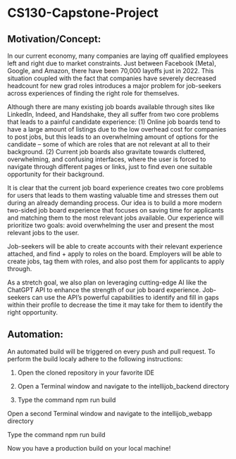 # CS130-Capstone-Project

## Motivation/Concept:

In our current economy, many companies are laying off qualified employees left and right due to market constraints. Just between Facebook (Meta), Google, and Amazon, there have been 70,000 layoffs just in 2022. This situation coupled with the fact that companies have severely decreased headcount for new grad roles introduces a major problem for job-seekers across experiences of finding the right role for themselves. 

Although there are many existing job boards available through sites like LinkedIn, Indeed, and Handshake, they all suffer from two core problems that leads to a painful candidate experience: 
(1) Online job boards tend to have a large amount of listings due to the low overhead cost for companies to post jobs, but this leads to an overwhelming amount of options for the candidate – some of which are roles that are not relevant at all to their background.
(2) Current job boards also gravitate towards cluttered, overwhelming, and confusing interfaces, where the user is forced to navigate through different pages or links, just to find even one suitable opportunity for their background.

It is clear that the current job board experience creates two core problems for users that leads to them wasting valuable time and stresses them out during an already demanding process. Our idea is to build a more modern two-sided job board experience that focuses on saving time for applicants and matching them to the most relevant jobs available. Our experience will prioritize two goals: avoid overwhelming the user and present the most relevant jobs to the user. 

Job-seekers will be able to create accounts with their relevant experience attached, and find + apply to roles on the board. Employers will be able to create jobs, tag them with roles, and also post them for applicants to apply through.

As a stretch goal, we also plan on leveraging cutting-edge AI like the ChatGPT API to enhance the strength of our job board experience. Job-seekers can use the API’s powerful capabilities to identify and fill in gaps within their profile to decrease the time it may take for them to identify the right opportunity.


## Automation:
An automated build will be triggered on every push and pull request. To perform the build localy adhere to the following instructions:
1. Open the cloned repository in your favorite IDE

2. Open a Terminal window and navigate to the intellijob_backend directory

3. Type the command npm run build

Open a second Terminal window and navigate to the intellijob_webapp directory

Type the command npm run build

Now you have a production build on your local machine!
